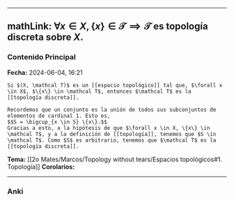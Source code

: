 
---
mathLink: $\forall x \in X, \{x\} \in \mathcal T \implies \mathcal T$ es topología discreta sobre $X$.
---
### Contenido Principal

**Fecha:** 2024-06-04, 16:21

```ad-proposition
Si $(X, \mathcal T)$ es un [[espacio topológico]] tal que, $\forall x \in X$, $\{x\} \in \mathcal T$, entonces $\mathcal T$ es la [[topología discreta]].
```


```ad-proof
Recordemos que un conjunto es la unión de todos sus subconjuntos de elementos de cardinal 1. Esto es,
$$S = \bigcup_{x \in S} \{x\}.$$
Gracias a esto, a la hipótesis de que $\forall x \in X, \{x\} \in \mathcal T$, y a la definición de [[topología]], tenemos que $S \in \mathcal T$. Como $S$ es arbitrario, tenemos que $\mathcal T$ es la [[topología discreta]].
```

**Tema:** [[2o Mates/Marcos/Topology without tears/Espacios topológicos#1. Topología]]
**Corolarios:**

---
### Anki

